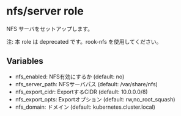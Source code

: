 # nfs/server role

NFS サーバをセットアップします。

注: 本 role は deprecated です。rook-nfs を使用してください。

## Variables

* nfs_enabled: NFS有効にするか (default: no)
* nfs_server_path: NFSサーバパス (default: /var/share/nfs)
* nfs_export_cidr: ExportするCIDR (default: 10.0.0.0/8)
* nfs_export_opts: Exportオプション (default: rw,no_root_squash)
* nfs_domain: ドメイン (default: kubernetes.cluster.local)
